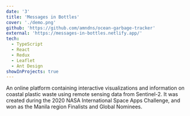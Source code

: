 ```yaml
---
date: '3'
title: 'Messages in Bottles'
cover: './demo.png'
github: 'https://github.com/amndns/ocean-garbage-tracker'
external: 'https://messages-in-bottles.netlify.app/'
tech:
  - TypeScript
  - React
  - Redux
  - Leaflet
  - Ant Design
showInProjects: true
---
```


An online platform containing interactive visualizations and information on coastal plastic waste using remote sensing data from Sentinel-2. It was created during the 2020 NASA International Space Apps Challenge, and won as the Manila region Finalists and Global Nominees.
